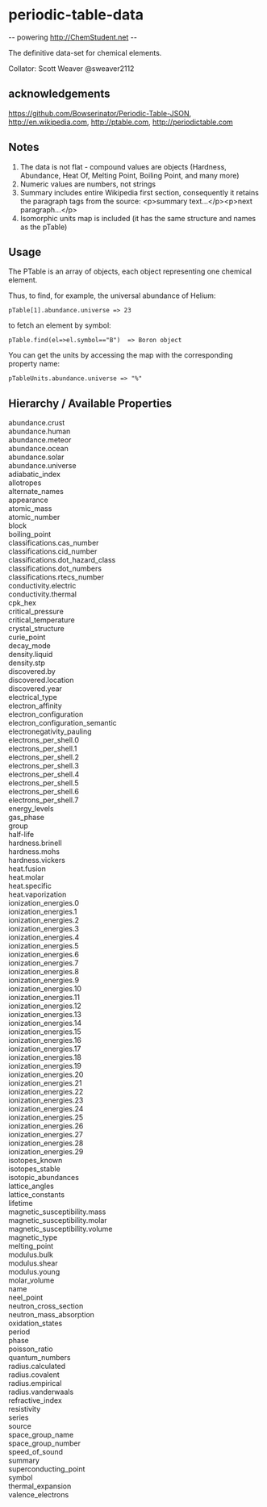 # periodic-table-data

-- powering http://ChemStudent.net --

The definitive data-set for chemical elements.

Collator: Scott Weaver @sweaver2112

## acknowledgements

https://github.com/Bowserinator/Periodic-Table-JSON,
http://en.wikipedia.com,
http://ptable.com,
http://periodictable.com

## Notes

1. The data is not flat - compound values are objects (Hardness, Abundance, Heat Of, Melting Point, Boiling Point, and many more)
2. Numeric values are numbers, not strings
3. Summary includes entire Wikipedia first section, consequently it retains the paragraph tags from the source: &lt;p&gt;summary text...&lt;/p&gt;&lt;p&gt;next paragraph...&lt;/p&gt;
5. Isomorphic units map is included (it has the same structure and names as the pTable)

## Usage

The PTable is an array of objects, each object representing one chemical element. 

Thus, to find, for example, the universal abundance of Helium:

```pTable[1].abundance.universe => 23```

to fetch an element by symbol:

```pTable.find(el=>el.symbol=="B")  => Boron object```

You can get the units by accessing the map with the corresponding property name:

```pTableUnits.abundance.universe => "%"``` 

## Hierarchy / Available Properties

abundance.crust</br>abundance.human</br>abundance.meteor</br>abundance.ocean</br>abundance.solar</br>abundance.universe</br>adiabatic_index</br>allotropes</br>alternate_names</br>appearance</br>atomic_mass</br>atomic_number</br>block</br>boiling_point</br>classifications.cas_number</br>classifications.cid_number</br>classifications.dot_hazard_class</br>classifications.dot_numbers</br>classifications.rtecs_number</br>conductivity.electric</br>conductivity.thermal</br>cpk_hex</br>critical_pressure</br>critical_temperature</br>crystal_structure</br>curie_point</br>decay_mode</br>density.liquid</br>density.stp</br>discovered.by</br>discovered.location</br>discovered.year</br>electrical_type</br>electron_affinity</br>electron_configuration</br>electron_configuration_semantic</br>electronegativity_pauling</br>electrons_per_shell.0</br>electrons_per_shell.1</br>electrons_per_shell.2</br>electrons_per_shell.3</br>electrons_per_shell.4</br>electrons_per_shell.5</br>electrons_per_shell.6</br>electrons_per_shell.7</br>energy_levels</br>gas_phase</br>group</br>half-life</br>hardness.brinell</br>hardness.mohs</br>hardness.vickers</br>heat.fusion</br>heat.molar</br>heat.specific</br>heat.vaporization</br>ionization_energies.0</br>ionization_energies.1</br>ionization_energies.2</br>ionization_energies.3</br>ionization_energies.4</br>ionization_energies.5</br>ionization_energies.6</br>ionization_energies.7</br>ionization_energies.8</br>ionization_energies.9</br>ionization_energies.10</br>ionization_energies.11</br>ionization_energies.12</br>ionization_energies.13</br>ionization_energies.14</br>ionization_energies.15</br>ionization_energies.16</br>ionization_energies.17</br>ionization_energies.18</br>ionization_energies.19</br>ionization_energies.20</br>ionization_energies.21</br>ionization_energies.22</br>ionization_energies.23</br>ionization_energies.24</br>ionization_energies.25</br>ionization_energies.26</br>ionization_energies.27</br>ionization_energies.28</br>ionization_energies.29</br>isotopes_known</br>isotopes_stable</br>isotopic_abundances</br>lattice_angles</br>lattice_constants</br>lifetime</br>magnetic_susceptibility.mass</br>magnetic_susceptibility.molar</br>magnetic_susceptibility.volume</br>magnetic_type</br>melting_point</br>modulus.bulk</br>modulus.shear</br>modulus.young</br>molar_volume</br>name</br>neel_point</br>neutron_cross_section</br>neutron_mass_absorption</br>oxidation_states</br>period</br>phase</br>poisson_ratio</br>quantum_numbers</br>radius.calculated</br>radius.covalent</br>radius.empirical</br>radius.vanderwaals</br>refractive_index</br>resistivity</br>series</br>source</br>space_group_name</br>space_group_number</br>speed_of_sound</br>summary</br>superconducting_point</br>symbol</br>thermal_expansion</br>valence_electrons


